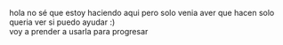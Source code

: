 hola 
no sé que estoy haciendo aqui pero solo venia aver que hacen 
solo queria ver si puedo ayudar :)  
voy a prender a usarla para progresar
